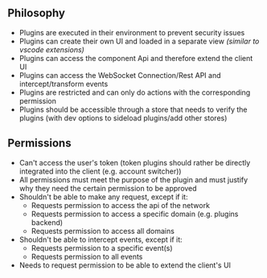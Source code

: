 ## Philosophy
- Plugins are executed in their environment to prevent security issues
- Plugins can create their own UI and loaded in a separate view _(similar to vscode extensions)_
- Plugins can access the component Api and therefore extend the client UI
- Plugins can access the WebSocket Connection/Rest API and intercept/transform events
- Plugins are restricted and can only do actions with the corresponding permission
- Plugins should be accessible through a store that needs to verify the plugins (with dev options to sideload plugins/add other stores)

## Permissions
- Can't access the user's token (token plugins should rather be directly integrated into the client (e.g. account switcher))
- All permissions must meet the purpose of the plugin and must justify why they need the certain permission to be approved
- Shouldn't be able to make any request, except if it:
    - Requests permission to access the api of the network
    - Requests permission to access a specific domain (e.g. plugins backend)
    - Requests permission to access all domains
- Shouldn't be able to intercept events, except if it:
    - Requests permission to a specific event(s)
    - Requests permission to all events
- Needs to request permission to be able to extend the client's UI
